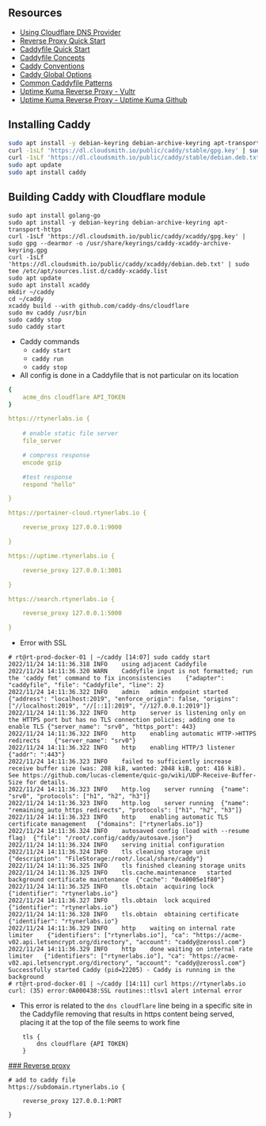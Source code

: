 ## Resources
- [Using Cloudflare DNS Provider](https://caddy.community/t/how-to-use-dns-provider-modules-in-caddy-2/8148)
- [Reverse Proxy Quick Start](https://caddyserver.com/docs/quick-starts/reverse-proxy)
- [Caddyfile Quick Start](https://caddyserver.com/docs/quick-starts/caddyfile)
- [Caddyfile Concepts](https://caddyserver.com/docs/caddyfile/concepts)
- [Caddy Conventions](https://caddyserver.com/docs/conventions)
- [Caddy Global Options](https://caddyserver.com/docs/caddyfile/options#log)
- [Common Caddyfile Patterns](https://caddyserver.com/docs/caddyfile/patterns)
- [Uptime Kuma Reverse Proxy - Vultr](https://www.vultr.com/pt/docs/how-to-install-uptime-kuma-with-caddy-on-ubuntu-20-04)
- [Uptime Kuma Reverse Proxy - Uptime Kuma Github](https://github.com/louislam/uptime-kuma/wiki/Reverse-Proxy#caddy)

## Installing Caddy

```bash
sudo apt install -y debian-keyring debian-archive-keyring apt-transport-https curl
curl -1sLf 'https://dl.cloudsmith.io/public/caddy/stable/gpg.key' | sudo gpg --dearmor -o /usr/share/keyrings/caddy-stable-archive-keyring.gpg
curl -1sLf 'https://dl.cloudsmith.io/public/caddy/stable/debian.deb.txt' | sudo tee /etc/apt/sources.list.d/caddy-stable.list
sudo apt update
sudo apt install caddy
```

## Building Caddy with Cloudflare module
```shell
sudo apt install golang-go
sudo apt install -y debian-keyring debian-archive-keyring apt-transport-https
curl -1sLf 'https://dl.cloudsmith.io/public/caddy/xcaddy/gpg.key' | sudo gpg --dearmor -o /usr/share/keyrings/caddy-xcaddy-archive-keyring.gpg
curl -1sLf 'https://dl.cloudsmith.io/public/caddy/xcaddy/debian.deb.txt' | sudo tee /etc/apt/sources.list.d/caddy-xcaddy.list
sudo apt update
sudo apt install xcaddy
mkdir ~/caddy
cd ~/caddy
xcaddy build --with github.com/caddy-dns/cloudflare
sudo mv caddy /usr/bin
sudo caddy stop
sudo caddy start
```

- Caddy commands
	- `caddy start`
	- `caddy run`
	- `caddy stop`
- All config is done in a Caddyfile that is not particular on its location
```yaml
{
	acme_dns cloudflare API_TOKEN
}

https://rtynerlabs.io {
	
	# enable static file server
	file_server

	# compress response
	encode gzip	

	#test response
	respond "hello"

}

https://portainer-cloud.rtynerlabs.io {

	reverse_proxy 127.0.0.1:9000

}

https://uptime.rtynerlabs.io {

	reverse_proxy 127.0.0.1:3001

}

https://search.rtynerlabs.io {

	reverse_proxy 127.0.0.1:5000

}
```

- Error with SSL
```shell
# rt@rt-prod-docker-01 | ~/caddy [14:07] sudo caddy start
2022/11/24 14:11:36.318	INFO	using adjacent Caddyfile
2022/11/24 14:11:36.320	WARN	Caddyfile input is not formatted; run the 'caddy fmt' command to fix inconsistencies	{"adapter": "caddyfile", "file": "Caddyfile", "line": 2}
2022/11/24 14:11:36.322	INFO	admin	admin endpoint started	{"address": "localhost:2019", "enforce_origin": false, "origins": ["//localhost:2019", "//[::1]:2019", "//127.0.0.1:2019"]}
2022/11/24 14:11:36.322	INFO	http	server is listening only on the HTTPS port but has no TLS connection policies; adding one to enable TLS	{"server_name": "srv0", "https_port": 443}
2022/11/24 14:11:36.322	INFO	http	enabling automatic HTTP->HTTPS redirects	{"server_name": "srv0"}
2022/11/24 14:11:36.322	INFO	http	enabling HTTP/3 listener	{"addr": ":443"}
2022/11/24 14:11:36.323	INFO	failed to sufficiently increase receive buffer size (was: 208 kiB, wanted: 2048 kiB, got: 416 kiB). See https://github.com/lucas-clemente/quic-go/wiki/UDP-Receive-Buffer-Size for details.
2022/11/24 14:11:36.323	INFO	http.log	server running	{"name": "srv0", "protocols": ["h1", "h2", "h3"]}
2022/11/24 14:11:36.323	INFO	http.log	server running	{"name": "remaining_auto_https_redirects", "protocols": ["h1", "h2", "h3"]}
2022/11/24 14:11:36.323	INFO	http	enabling automatic TLS certificate management	{"domains": ["rtynerlabs.io"]}
2022/11/24 14:11:36.324	INFO	autosaved config (load with --resume flag)	{"file": "/root/.config/caddy/autosave.json"}
2022/11/24 14:11:36.324	INFO	serving initial configuration
2022/11/24 14:11:36.324	INFO	tls	cleaning storage unit	{"description": "FileStorage:/root/.local/share/caddy"}
2022/11/24 14:11:36.325	INFO	tls	finished cleaning storage units
2022/11/24 14:11:36.325	INFO	tls.cache.maintenance	started background certificate maintenance	{"cache": "0x40005e1f80"}
2022/11/24 14:11:36.325	INFO	tls.obtain	acquiring lock	{"identifier": "rtynerlabs.io"}
2022/11/24 14:11:36.327	INFO	tls.obtain	lock acquired	{"identifier": "rtynerlabs.io"}
2022/11/24 14:11:36.328	INFO	tls.obtain	obtaining certificate	{"identifier": "rtynerlabs.io"}
2022/11/24 14:11:36.329	INFO	http	waiting on internal rate limiter	{"identifiers": ["rtynerlabs.io"], "ca": "https://acme-v02.api.letsencrypt.org/directory", "account": "caddy@zerossl.com"}
2022/11/24 14:11:36.329	INFO	http	done waiting on internal rate limiter	{"identifiers": ["rtynerlabs.io"], "ca": "https://acme-v02.api.letsencrypt.org/directory", "account": "caddy@zerossl.com"}
Successfully started Caddy (pid=22205) - Caddy is running in the background
# rt@rt-prod-docker-01 | ~/caddy [14:11] curl https://rtynerlabs.io
curl: (35) error:0A000438:SSL routines::tlsv1 alert internal error
```

- This error is related to the `dns cloudflare` line being in a specific site in the Caddyfile removing that results in https content being served, placing it at the top of the file seems to work fine
```shell
	tls {
		dns cloudflare {API TOKEN}
	}	
```

[### Reverse proxy](https://www.vultr.com/pt/docs/how-to-install-uptime-kuma-with-caddy-on-ubuntu-20-04)

```shell
# add to caddy file
https://subdomain.rtynerlabs.io {

	reverse_proxy 127.0.0.1:PORT
	
}
```